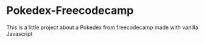 # Pokedex-Freecodecamp
This is a little project about a Pokedex from freecodecamp made with vanilla Javascript 
